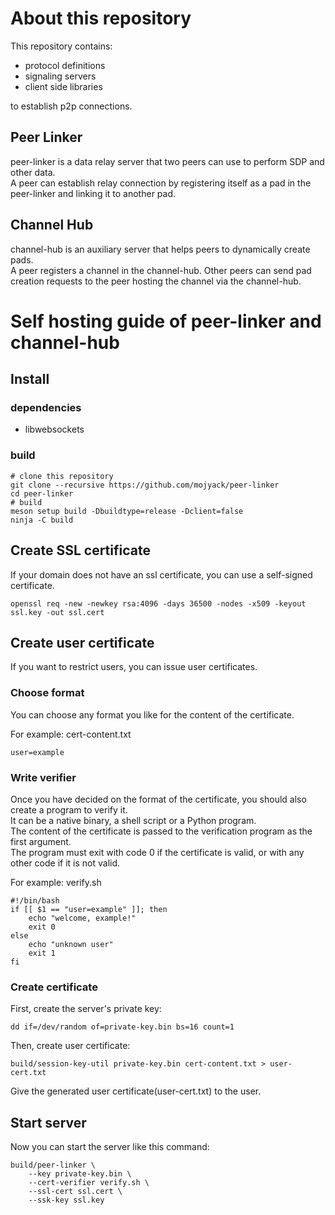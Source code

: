 # About this repository
This repository contains:

- protocol definitions
- signaling servers
- client side libraries

to establish p2p connections.  
## Peer Linker
peer-linker is a data relay server that two peers can use to perform SDP and other data.  
A peer can establish relay connection by registering itself as a pad in the peer-linker and linking it to another pad.
## Channel Hub
channel-hub is an auxiliary server that helps peers to dynamically create pads.  
A peer registers a channel in the channel-hub. Other peers can send pad creation requests to the peer hosting the channel via the channel-hub.

# Self hosting guide of peer-linker and channel-hub
## Install
### dependencies
- libwebsockets
### build
```
# clone this repository
git clone --recursive https://github.com/mojyack/peer-linker
cd peer-linker
# build
meson setup build -Dbuildtype=release -Dclient=false
ninja -C build
```

## Create SSL certificate
If your domain does not have an ssl certificate, you can use a self-signed certificate.
```
openssl req -new -newkey rsa:4096 -days 36500 -nodes -x509 -keyout ssl.key -out ssl.cert
```

## Create user certificate
If you want to restrict users, you can issue user certificates.
### Choose format
You can choose any format you like for the content of the certificate.  

For example: cert-content.txt
```
user=example
```
### Write verifier
Once you have decided on the format of the certificate, you should also create a program to verify it.  
It can be a native binary, a shell script or a Python program.  
The content of the certificate is passed to the verification program as the first argument.  
The program must exit with code 0 if the certificate is valid, or with any other code if it is not valid.

For example: verify.sh
```
#!/bin/bash
if [[ $1 == "user=example" ]]; then
    echo "welcome, example!"
    exit 0
else
    echo "unknown user"
    exit 1
fi
```
### Create certificate
First, create the server's private key:
```
dd if=/dev/random of=private-key.bin bs=16 count=1
```
Then, create user certificate:
```
build/session-key-util private-key.bin cert-content.txt > user-cert.txt
```
Give the generated user certificate(user-cert.txt) to the user.

## Start server
Now you can start the server like this command:
```
build/peer-linker \
    --key private-key.bin \
    --cert-verifier verify.sh \
    --ssl-cert ssl.cert \
    --ssk-key ssl.key
```
